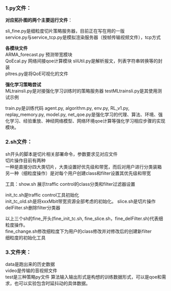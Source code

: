 ### 1.py文件：  
 **对应拓扑图的两个主要运行文件**：

sli_fine.py是细粒度切片策略服务器，目前正在写在用的一版  
service.py与service_tcp.py是模拟渲染服务器（按帧传输视频文件），tcp方式


**各模块文件**  
ARMA_forecast.py 预测带宽模块  
QoEcal.py 网络间接qoe计算模块
sliUtil.py是解析报文，列表字符串转换等的封装  
pltres.py是将QoE可视化的文件


**强化学习策略尝试**  
MLtrainsli.py是对接强化学习训练时的策略服务器
testMLtrainsli.py是其使用测试示例

train.py是训练代码
agent.py, algorithm.py, env.py, RL_v1.py, replay_memory.py, model.py, net_qoe.py是强化学习的代理、算法、环境、强化学习、经验重放、神经网络模型、网络环境qoe计算等强化学习相应步骤的实现模块。  

### 2.sh文件：
sh开头的脚本是切片相关部署命令，参数要求见对应文件  
切片操作目前有两种  
一种是直接分四大类切片，大类设置好优先级和带宽，而后对用户进行分类装箱  
另一种（细粒度操作）是对每个用户创建class和filter设置其优先级和带宽  

工具：show.sh 展示traffic control的class分类和filter过滤器设置  

init_tc.sh是traffic control工具初始化  
init_tc_old.sh是将xxxMbit带宽资源全部考虑的初始化。
slice.sh是切片操作  
delFilter.sh删除filter分类器  

以上三个sh的fine_开头(fine_init_tc.sh, fine_slice.sh，fine_delFilter.sh)代表细粒度操作。  
fine_change.sh修改细粒度下为用户的class修改并对修改后的创建新filter  
 细粒度的初始化工具

### 3.文件夹：
data是跑出来的历史数据  
video是传输的音视频文件  
test是三种策略py文件
算法输入输出形式是构想的训练数据形式，可以是qoe和需求，也可以实验包含时延抖动的具体数据。
